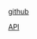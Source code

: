 

[github](https://github.com/reactjs/react-redux)

[API](https://github.com/reactjs/react-redux/blob/master/docs/api.md#connectmapstatetoprops-mapdispatchtoprops-mergeprops-options)